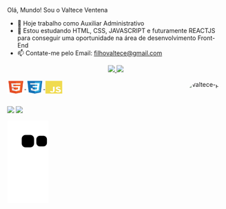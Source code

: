 Olá, Mundo! Sou o Valtece Ventena

- 🔭 Hoje trabalho como Auxiliar Administrativo
- 🌱 Estou estudando HTML, CSS, JAVASCRIPT e futuramente REACTJS para conseguir uma oportunidade na área de desenvolvimento Front-End
- 📫 Contate-me pelo Email: filhovaltece@gmail.com

<div align="center">
  <a href="https://github.com/Valtece">
  <img height="180em" src="https://github-readme-stats.vercel.app/api?username=Valtece&show_icons=true&theme=dark&include_all_commits=true&count_private=true"/>
  <img height="180em" src="https://github-readme-stats.vercel.app/api/top-langs/?username=Valtece&layout=compact&langs_count=7&theme=dark"/>
</div>
  
  <div style="display: inline_block"><br>
     <img align="center" alt="Valtece-HTML" height="30" width="40" src="https://raw.githubusercontent.com/devicons/devicon/master/icons/html5/html5-original.svg">
  <img align="center" alt="Valtece-CSS" height="30" width="40" src="https://raw.githubusercontent.com/devicons/devicon/master/icons/css3/css3-original.svg">
  <img align="center" alt="Valtece-Js" height="30" width="40" src="https://raw.githubusercontent.com/devicons/devicon/master/icons/javascript/javascript-plain.svg">
  <img align="right" alt="Valtece-pic" height="150" style="border-radius:50px;" src="https://cdn.pixabay.com/photo/2020/08/08/02/56/hacker-5471975_960_720.png">
</div>
  
  ##
 
<div> 
  <a href="https://www.instagram.com/code_front/" target="_blank"><img src="https://img.shields.io/badge/-Instagram-%23E4405F?style=for-the-badge&logo=instagram&logoColor=white" target="_blank"></a>
  <a href="https://www.linkedin.com/in/valtece-filho-36088423b/" target="_blank"><img src="https://img.shields.io/badge/-LinkedIn-%230077B5?style=for-the-badge&logo=linkedin&logoColor=white" target="_blank"></a> 
  
   ![Snake animation](https://github.com/rafaballerini/rafaballerini/blob/output/github-contribution-grid-snake.svg)
 
</div>
